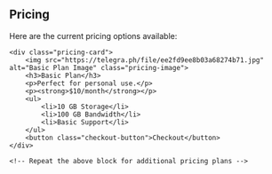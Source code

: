 <div class="pricing-container">
    <h2>Pricing</h2>
    <p>Here are the current pricing options available:</p>

    <div class="pricing-card">
        <img src="https://telegra.ph/file/ee2fd9ee8b03a68274b71.jpg" alt="Basic Plan Image" class="pricing-image">
        <h3>Basic Plan</h3>
        <p>Perfect for personal use.</p>
        <p><strong>$10/month</strong></p>
        <ul>
            <li>10 GB Storage</li>
            <li>100 GB Bandwidth</li>
            <li>Basic Support</li>
        </ul>
        <button class="checkout-button">Checkout</button>
    </div>

    <!-- Repeat the above block for additional pricing plans -->

</div>
